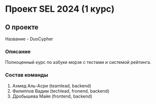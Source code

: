 # Проект SEL 2024 (1 курс)

## О проекте

Название - DuoCypher

### Описание
Полноценный курс по азбуке морзе с тестами и системой рейтинга.

### Состав команды
1) Ахмед Аль-Асри (teamlead, backend)
2) Филиппов Вадим (techlead, fronend, backend)
3) Дробышева Майя (frontend, backend)

